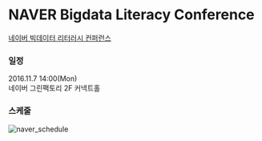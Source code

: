 # NAVER Bigdata Literacy Conference
[네이버 빅데이터 리터러시 컨퍼런스](https://kcrowd.kr/project/26338)  

### 일정
2016.11.7 14:00(Mon)  
네이버 그린팩토리 2F 커넥트홀

### 스케줄
![naver_schedule](../img/naver_bigdata.jpg)